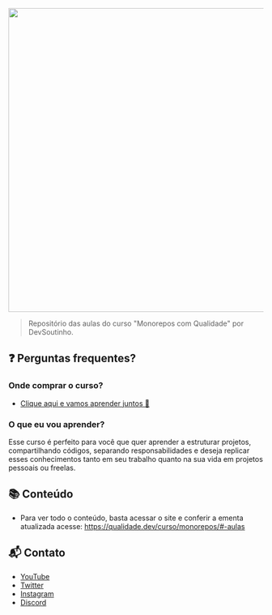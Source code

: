 <p align="center">
   <img width="600" src="https://github.com/devsoutinho/aulas-monorepos.qualidade.dev/assets/13791385/8df19958-0020-4e41-9c57-c6a0aa71307a" />
</p>


> Repositório das aulas do curso "Monorepos com Qualidade" por DevSoutinho.

## ❓ Perguntas frequentes?

### Onde comprar o curso?

- [Clique aqui e vamos aprender juntos 🤝](https://monorepos.qualidade.dev/?utm_source=github)

### O que eu vou aprender?

Esse curso é perfeito para você que quer aprender a estruturar projetos, compartilhando códigos, separando responsabilidades e deseja replicar esses conhecimentos tanto em seu trabalho quanto na sua vida em projetos pessoais ou freelas.

## 📚 Conteúdo

- Para ver todo o conteúdo, basta acessar o site e conferir a ementa atualizada acesse: https://qualidade.dev/curso/monorepos/#-aulas

## 📬 Contato

- [YouTube](https://youtube.com/@DevSoutinho)
- [Twitter](https://twitter.com/omariosouto)
- [Instagram](https://instagram.com/devsoutinho)
- [Discord](https://mariosouto.com/discord/)
